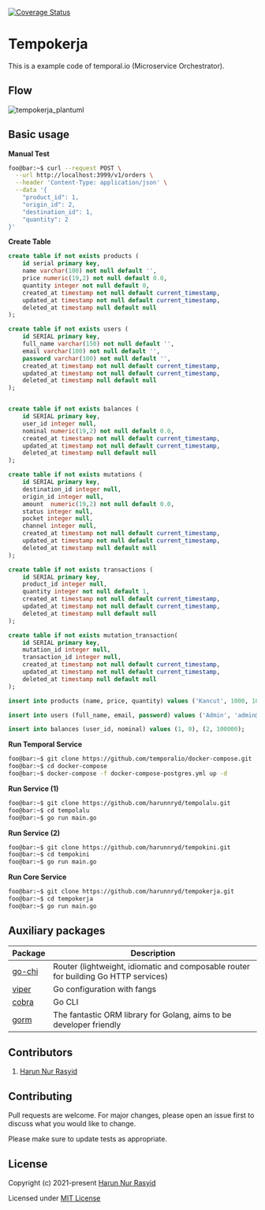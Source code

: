 [![Coverage Status](https://coveralls.io/repos/github/harunnryd/tempokerja/badge.svg?branch=master)](https://coveralls.io/github/harunnryd/tempokerja?branch=master)

# Tempokerja  

This is a example code of temporal.io (Microservice Orchestrator).

## Flow

![tempokerja_plantuml](https://user-images.githubusercontent.com/26010633/119280964-eb43c680-bc5d-11eb-8919-cbf84155f840.png)

## Basic usage

**Manual Test**
```bash
foo@bar:~$ curl --request POST \
  --url http://localhost:3999/v1/orders \
  --header 'Content-Type: application/json' \
  --data '{
	"product_id": 1,
	"origin_id": 2,
	"destination_id": 1,
	"quantity": 2
}'
```

**Create Table**
```sql
create table if not exists products (
	id serial primary key,
	name varchar(100) not null default '',
	price numeric(19,2) not null default 0.0,
	quantity integer not null default 0,
	created_at timestamp not null default current_timestamp,
	updated_at timestamp not null default current_timestamp,
	deleted_at timestamp null default null
);

create table if not exists users (
	id SERIAL primary key,
	full_name varchar(150) not null default '',
	email varchar(100) not null default '',
	password varchar(100) not null default '',
	created_at timestamp not null default current_timestamp,
	updated_at timestamp not null default current_timestamp,
	deleted_at timestamp null default null
);


create table if not exists balances (
	id SERIAL primary key,
	user_id integer null,
	nominal numeric(19,2) not null default 0.0,
	created_at timestamp not null default current_timestamp,
	updated_at timestamp not null default current_timestamp,
	deleted_at timestamp null default null
);

create table if not exists mutations (
	id SERIAL primary key,
	destination_id integer null,
	origin_id integer null,
	amount  numeric(19,2) not null default 0.0,
	status integer null,
	pocket integer null,
	channel integer null,
	created_at timestamp not null default current_timestamp,
	updated_at timestamp not null default current_timestamp,
	deleted_at timestamp null default null
);

create table if not exists transactions (
	id SERIAL primary key,
	product_id integer null,
	quantity integer not null default 1,
	created_at timestamp not null default current_timestamp,
	updated_at timestamp not null default current_timestamp,
	deleted_at timestamp null default null
);

create table if not exists mutation_transaction(
	id SERIAL primary key,
	mutation_id integer null,
	transaction_id integer null,
	created_at timestamp not null default current_timestamp,
	updated_at timestamp not null default current_timestamp,
	deleted_at timestamp null default null
);

insert into products (name, price, quantity) values ('Kancut', 1000, 100), ('Sempak', 2000, 100), ('Kolor', 2500, 100), ('Boxer', 4000, 100);

insert into users (full_name, email, password) values ('Admin', 'admin@o2o.com', 'p4s5w0rd'), ('User Test', 'usertest@gmail.com', 'p4s5w0rd');

insert into balances (user_id, nominal) values (1, 0), (2, 100000);
```


**Run Temporal Service**
```bash
foo@bar:~$ git clone https://github.com/temporalio/docker-compose.git
foo@bar:~$ cd docker-compose
foo@bar:~$ docker-compose -f docker-compose-postgres.yml up -d
```

**Run Service (1)**
```bash
foo@bar:~$ git clone https://github.com/harunnryd/tempolalu.git
foo@bar:~$ cd tempolalu
foo@bar:~$ go run main.go
```

**Run Service (2)**
```bash
foo@bar:~$ git clone https://github.com/harunnryd/tempokini.git
foo@bar:~$ cd tempokini
foo@bar:~$ go run main.go
```

**Run Core Service**
```bash
foo@bar:~$ git clone https://github.com/harunnryd/tempokerja.git
foo@bar:~$ cd tempokerja
foo@bar:~$ go run main.go
```

## Auxiliary packages

|  Package | Description  |
| ------------ | ------------ |
| [go-chi](https://github.com/go-chi/chi)  | Router (lightweight, idiomatic and composable router for building Go HTTP services) |
| [viper](https://github.com/spf13/viper)  | Go configuration with fangs  |
| [cobra](https://github.com/spf13/cobra)  | Go CLI  |
| [gorm](https://github.com/go-gorm/gorm)  | The fantastic ORM library for Golang, aims to be developer friendly  |

## Contributors
1. [Harun Nur Rasyid](https://github.com/harunnryd)

## Contributing
Pull requests are welcome. For major changes, please open an issue first to discuss what you would like to change.

Please make sure to update tests as appropriate.

## License
Copyright (c) 2021-present [Harun Nur Rasyid](https://github.com/harunnryd)

Licensed under [MIT License](./LICENSE)
